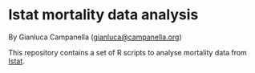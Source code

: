 # Istat mortality data analysis

By Gianluca Campanella (<gianluca@campanella.org>)

This repository contains a set of R scripts to analyse mortality data from [Istat](https://github.com/gcampanella/istat-demographics).

